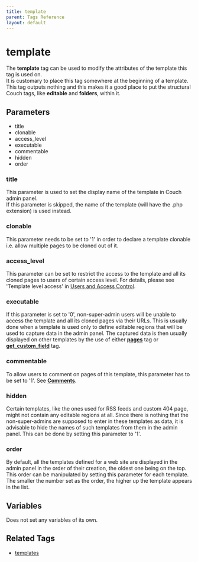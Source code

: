 ```yaml
---
title: template
parent: Tags Reference
layout: default
---
```


# template

The **template** tag can be used to modify the attributes of the template this tag is used on.<br/>
It is customary to place this tag somewhere at the beginning of a template. This tag outputs nothing and this makes it a good place to put the structural Couch tags, like **editable** and **folders**, within it.

## Parameters

*   title
*   clonable
*   access\_level
*   executable
*   commentable
*   hidden
*   order

### title

This parameter is used to set the display name of the template in Couch admin panel.<br/>
If this parameter is skipped, the name of the template (will have the .php extension) is used instead.

### clonable

This parameter needs to be set to '1' in order to declare a template clonable i.e. allow multiple pages to be cloned out of it.

### access_level

This parameter can be set to restrict the access to the template and all its cloned pages to users of certain access level. For details, please see 'Template level access' in [Users and Access Control](../../concepts/users.html).

### executable

If this parameter is set to '0', non-super-admin users will be unable to access the template and all its cloned pages via their URLs. This is usually done when a template is used only to define editable regions that will be used to capture data in the admin panel. The captured data is then usually displayed on other templates by the use of either [**pages**](../pages.html) tag or [**get\_custom\_field**](../get_custom_field.html) tag.

### commentable

To allow users to comment on pages of this template, this parameter has to be set to '1'. See [**Comments**](../../concepts/using-comments.html).

### hidden

Certain templates, like the ones used for RSS feeds and custom 404 page, might not contain any editable regions at all. Since there is nothing that the non-super-admins are supposed to enter in these templates as data, it is advisable to hide the names of such templates from them in the admin panel. This can be done by setting this parameter to '1'.

### order

By default, all the templates defined for a web site are displayed in the admin panel in the order of their creation, the oldest one being on the top. This order can be manipulated by setting this parameter for each template. The smaller the number set as the order, the higher up the template appears in the list.

## Variables

Does not set any variables of its own.

## Related Tags

*   [templates](../templates.html)

